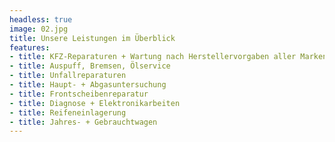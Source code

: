 ```yaml
---
headless: true
image: 02.jpg
title: Unsere Leistungen im Überblick
features:
- title: KFZ-Reparaturen + Wartung nach Herstellervorgaben aller Marken
- title: Auspuff, Bremsen, Ölservice
- title: Unfallreparaturen
- title: Haupt- + Abgasuntersuchung
- title: Frontscheibenreparatur
- title: Diagnose + Elektronikarbeiten
- title: Reifeneinlagerung
- title: Jahres- + Gebrauchtwagen
---
```

